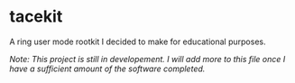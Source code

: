 # tacekit
A ring user mode rootkit I decided to make for educational purposes.

*Note: This project is still in developement. I will add more to this file once I have a sufficient amount of the software completed.*
